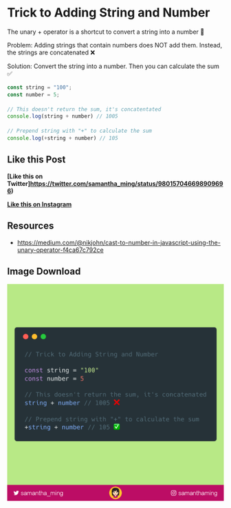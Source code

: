 # Trick to Adding String and Number

The unary + operator is a shortcut to convert a string into a number 🤩

Problem: Adding strings that contain numbers does NOT add them. Instead, the strings are concatenated ❌

Solution: Convert the string into a number. Then you can calculate the sum ✅


```javascript
const string = "100";
const number = 5;

// This doesn't return the sum, it's concatentated
console.log(string + number) // 1005

// Prepend string with "+" to calculate the sum
console.log(+string + number) // 105
```

## Like this Post

**[Like this on Twitter]https://twitter.com/samantha_ming/status/980157046698909696)**

**[Like this on Instagram](https://www.instagram.com/p/Bg_54HGAT-f/?taken-by=samanthaming)**


## Resources

- https://medium.com/@nikjohn/cast-to-number-in-javascript-using-the-unary-operator-f4ca67c792ce


## Image Download

![Download](9-trick-to-add-string-and-number.png)
